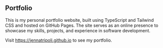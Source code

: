 ## Portfolio

This is my personal portfolio website, built using TypeScript and Tailwind CSS and hosted on GitHub Pages. The site serves as an online presence to showcase my skills, projects, and experience in software development.

Visit https://jennatripoli.github.io to see my portfolio.
